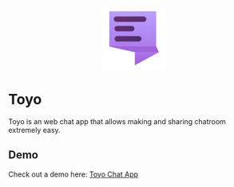 <p align="center"><img src="https://raw.githubusercontent.com/piyushagade/Toyo/master/src/assets/images/toyo.png"></p>

# Toyo
Toyo is an web chat app that allows making and sharing chatroom extremely easy.

Demo
---
Check out a demo here: [Toyo Chat App](https://piyushagade.xyz/toyo)
